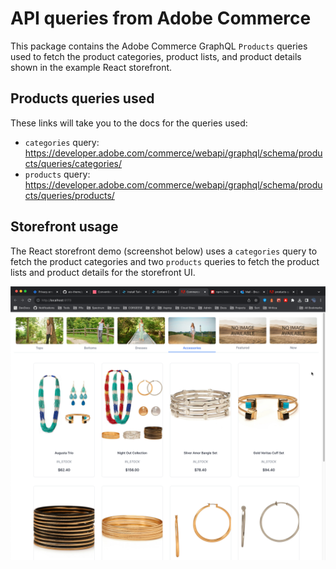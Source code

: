 # API queries from Adobe Commerce

This package contains the Adobe Commerce GraphQL `Products` queries used to fetch the product categories, product lists, and product details shown in the example React storefront. 

## Products queries used

These links will take you to the docs for the queries used:

- `categories` query: <https://developer.adobe.com/commerce/webapi/graphql/schema/products/queries/categories/>
- `products` query: <https://developer.adobe.com/commerce/webapi/graphql/schema/products/queries/products/>

## Storefront usage

The React storefront demo (screenshot below) uses a `categories` query to fetch the product categories and two `products` queries to fetch the product lists and product details for the storefront UI.

![React storefront that used the ](storefront.png)
